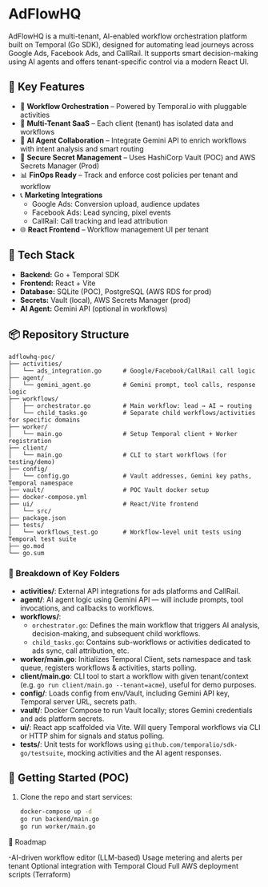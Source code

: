 # AdFlowHQ

AdFlowHQ is a multi-tenant, AI-enabled workflow orchestration platform built on Temporal (Go SDK), designed for automating lead journeys across Google Ads, Facebook Ads, and CallRail. It supports smart decision-making using AI agents and offers tenant-specific control via a modern React UI.

## 🌟 Key Features

- 🧩 **Workflow Orchestration** – Powered by Temporal.io with pluggable activities
- 👥 **Multi-Tenant SaaS** – Each client (tenant) has isolated data and workflows
- 🤖 **AI Agent Collaboration** – Integrate Gemini API to enrich workflows with intent analysis and smart routing
- 🔐 **Secure Secret Management** – Uses HashiCorp Vault (POC) and AWS Secrets Manager (Prod)
- 📊 **FinOps Ready** – Track and enforce cost policies per tenant and workflow
- 📞 **Marketing Integrations**
  - Google Ads: Conversion upload, audience updates
  - Facebook Ads: Lead syncing, pixel events
  - CallRail: Call tracking and lead attribution
- 🌐 **React Frontend** – Workflow management UI per tenant

## 🚀 Tech Stack

- **Backend:** Go + Temporal SDK
- **Frontend:** React + Vite
- **Database:** SQLite (POC), PostgreSQL (AWS RDS for prod)
- **Secrets:** Vault (local), AWS Secrets Manager (prod)
- **AI Agent:** Gemini API (optional in workflows)

## 📦 Repository Structure

```
adflowhq-poc/
├── activities/
│   └── ads_integration.go      # Google/Facebook/CallRail call logic
├── agent/
│   └── gemini_agent.go         # Gemini prompt, tool calls, response logic
├── workflows/
│   ├── orchestrator.go         # Main workflow: lead → AI → routing
│   └── child_tasks.go          # Separate child workflows/activities for specific domains
├── worker/
│   └── main.go                 # Setup Temporal client + Worker registration
├── client/
│   └── main.go                 # CLI to start workflows (for testing/demo)
├── config/
│   └── config.go               # Vault addresses, Gemini key paths, Temporal namespace
├── vault/                      # POC Vault docker setup
├── docker-compose.yml
├── ui/                         # React/Vite frontend
│   └── src/
├── package.json
├── tests/
│   └── workflows_test.go       # Workflow-level unit tests using Temporal test suite
├── go.mod
└── go.sum
```

### 📁 Breakdown of Key Folders
- **activities/**: External API integrations for ads platforms and CallRail.
- **agent/**: AI agent logic using Gemini API — will include prompts, tool invocations, and callbacks to workflows.
- **workflows/**:
  - `orchestrator.go`: Defines the main workflow that triggers AI analysis, decision-making, and subsequent child workflows.
  - `child_tasks.go`: Contains sub-workflows or activities dedicated to ads sync, call attribution, etc.
- **worker/main.go**: Initializes Temporal Client, sets namespace and task queue, registers workflows & activities, starts polling.
- **client/main.go**: CLI tool to start a workflow with given tenant/context (e.g. `go run client/main.go --tenant=acme`), useful for demo purposes.
- **config/**: Loads config from env/Vault, including Gemini API key, Temporal server URL, secrets path.
- **vault/**: Docker Compose to run Vault locally; stores Gemini credentials and ads platform secrets.
- **ui/**: React app scaffolded via Vite. Will query Temporal workflows via CLI or HTTP shim for signals and status polling.
- **tests/**: Unit tests for workflows using `github.com/temporalio/sdk-go/testsuite`, mocking activities and the AI agent responses.

## 🔧 Getting Started (POC)

1. Clone the repo and start services:
   ```bash
   docker-compose up -d
   go run backend/main.go
   go run worker/main.go
   ```


📌 Roadmap

 -AI-driven workflow editor (LLM-based)
 Usage metering and alerts per tenant
 Optional integration with Temporal Cloud
 Full AWS deployment scripts (Terraform)


 






